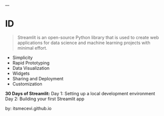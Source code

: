 __

# ID

> Streamlit is an open-source Python library that is used to create web applications for data science and machine learning projects with minimal effort.

* Simplicity
* Rapid Prototyping
* Data Visualization
* Widgets
* Sharing and Deployment
* Customization

**30 Days of Streamlit:**
Day 1: Setting up a local development environment
Day 2: Building your first Streamlit app


by: itsmecevi.github.io 
